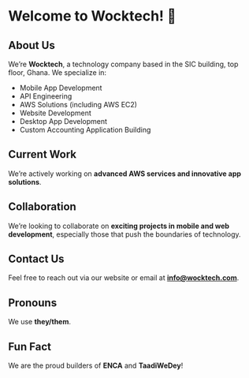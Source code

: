 # Welcome to Wocktech! 👋

## About Us
We’re **Wocktech**, a technology company based in the SIC building, top floor, Ghana. We specialize in:

- Mobile App Development
- API Engineering
- AWS Solutions (including AWS EC2)
- Website Development
- Desktop App Development
- Custom Accounting Application Building

## Current Work
We’re actively working on **advanced AWS services and innovative app solutions**.

## Collaboration
We’re looking to collaborate on **exciting projects in mobile and web development**, especially those that push the boundaries of technology. 

## Contact Us
Feel free to reach out via our website or email at **info@wocktech.com**.

## Pronouns
We use **they/them**.

## Fun Fact
We are the proud builders of **ENCA** and **TaadiWeDey**!
